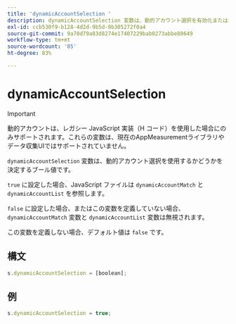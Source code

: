 ```yaml
---
title: 'dynamicAccountSelection '
description: dynamicAccountSelection 変数は、動的アカウント選択を有効化または無効化します。
exl-id: ccb530f9-b128-4d2d-9b5d-9b305272f0a4
source-git-commit: 9a70d79a83d8274e17407229bab0273abbe80649
workflow-type: tm+mt
source-wordcount: '85'
ht-degree: 83%

---
```


# dynamicAccountSelection 

>[!IMPORTANT]
>
> 動的アカウントは、レガシー JavaScript 実装（H コード）を使用した場合にのみサポートされます。これらの変数は、現在のAppMeasurementライブラリやデータ収集UIではサポートされていません。

`dynamicAccountSelection` 変数は、動的アカウント選択を使用するかどうかを決定するブール値です。

`true` に設定した場合、JavaScript ファイルは `dynamicAccountMatch` と `dynamicAccountList` を参照します。

`false` に設定した場合、またはこの変数を定義していない場合、`dynamicAccountMatch` 変数と `dynamicAccountList` 変数は無視されます。

この変数を定義しない場合、デフォルト値は `false` です。

## 構文

```js
s.dynamicAccountSelection = [boolean];
```

## 例

```js
s.dynamicAccountSelection = true;
```

